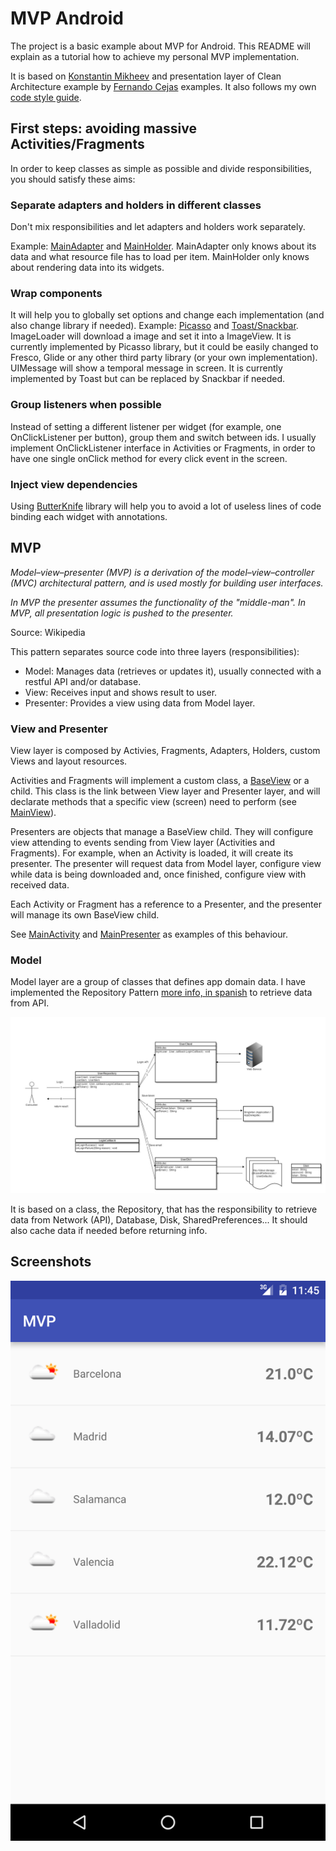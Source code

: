 # MVP Android

The project is a basic example about MVP for Android.
This README will explain as a tutorial how to achieve my personal MVP implementation.

It is based on [Konstantin Mikheev](https://github.com/konmik/konmik.github.io/wiki/Introduction-to-Model-View-Presenter-on-Android) and presentation layer of Clean Architecture example by [Fernando Cejas](https://github.com/android10/Android-CleanArchitecture) examples. It also follows my own [code style guide](https://github.com/vAlmaraz/code-style).


## First steps: avoiding massive Activities/Fragments

In order to keep classes as simple as possible and divide responsibilities, you should satisfy these aims:

### Separate adapters and holders in different classes

Don't mix responsibilities and let adapters and holders work separately. 

Example: [MainAdapter](app/src/main/java/com/valmaraz/mvp/view/adapter/MainAdapter.java) and [MainHolder](app/src/main/java/com/valmaraz/mvp/view/holder/MainHolder.java). MainAdapter only knows about its data and what resource file has to load per item. MainHolder only knows about rendering data into its widgets.

### Wrap components

It will help you to globally set options and change each implementation (and also change library if needed).
Example: [Picasso](app/src/main/java/com/valmaraz/mvp/view/component/ImageLoader.java) and [Toast/Snackbar](app/src/main/java/com/valmaraz/mvp/view/component/UIMessage.java). ImageLoader will download a image and set it into a ImageView. It is currently implemented by Picasso library, but it could be easily changed to Fresco, Glide or any other third party library (or your own implementation). UIMessage will show a temporal message in screen. It is currently implemented by Toast but can be replaced by Snackbar if needed.

### Group listeners when possible

Instead of setting a different listener per widget (for example, one OnClickListener per button), group them and switch between ids.
I usually implement OnClickListener interface in Activities or Fragments, in order to have one single onClick method for every click event in the screen.

### Inject view dependencies

Using [ButterKnife](https://github.com/JakeWharton/butterknife) library will help you to avoid a lot of useless lines of code binding each widget with annotations.

## MVP

*Model–view–presenter (MVP) is a derivation of the model–view–controller (MVC) architectural pattern, and is used mostly for building user interfaces.*

*In MVP the presenter assumes the functionality of the "middle-man". In MVP, all presentation logic is pushed to the presenter.*

Source: Wikipedia

This pattern separates source code into three layers (responsibilities):
- Model: Manages data (retrieves or updates it), usually connected with a restful API and/or database.
- View: Receives input and shows result to user.
- Presenter: Provides a view using data from Model layer.

### View and Presenter

View layer is composed by Activies, Fragments, Adapters, Holders, custom Views and layout resources.

Activities and Fragments will implement a custom class, a [BaseView](app/src/main/java/com/valmaraz/mvp/view/BaseView.java) or a child. This class is the link between View layer and Presenter layer, and will declarate methods that a specific view (screen) need to perform (see [MainView](app/src/main/java/com/valmaraz/mvp/view/MainView.java)).

Presenters are objects that manage a BaseView child. They will configure view attending to events sending from View layer (Activities and Fragments). For example, when an Activity is loaded, it will create its presenter. The presenter will request data from Model layer, configure view while data is being downloaded and, once finished, configure view with received data.

Each Activity or Fragment has a reference to a Presenter, and the presenter will manage its own BaseView child.

See [MainActivity](app/src/main/java/com/valmaraz/mvp/view/activity/MainActivity.java) and [MainPresenter](app/src/main/java/com/valmaraz/mvp/presenter/MainPresenter.java) as examples of this behaviour.

### Model

Model layer are a group of classes that defines app domain data. I have implemented the Repository Pattern [more info, in spanish](http://www.valmaraz.com/blog-41-patron-de-repositorios-desarrollo-de-software) to retrieve data from API.

![Repository Pattern Graph](resources/repository_pattern.jpg)

It is based on a class, the Repository, that has the responsibility to retrieve data from Network (API), Database, Disk, SharedPreferences... It should also cache data if needed before returning info.

## Screenshots

![List screen](resources/sc-1.png)
